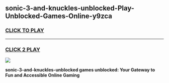 
## sonic-3-and-knuckles-unblocked-Play-Unblocked-Games-Online-y9zca
<h3>
<a href="https://premium76.site?title=sonic-3-and-knuckles-unblocked&ref=25A">CLICK TO PLAY</a></h3>
<hr>

<h3>
<a href="https://premium76.site?title=sonic-3-and-knuckles-unblocked&ref=25A">CLICK 2 PLAY</a>
  
</h3>

<a href="https://premium76.site?title=sonic-3-and-knuckles-unblocked&ref=25A"><img src="https://clearcache.store/games.png"></a>


**sonic-3-and-knuckles-unblocked games unblocked: Your Gateway to Fun and Accessible Online Gaming**
